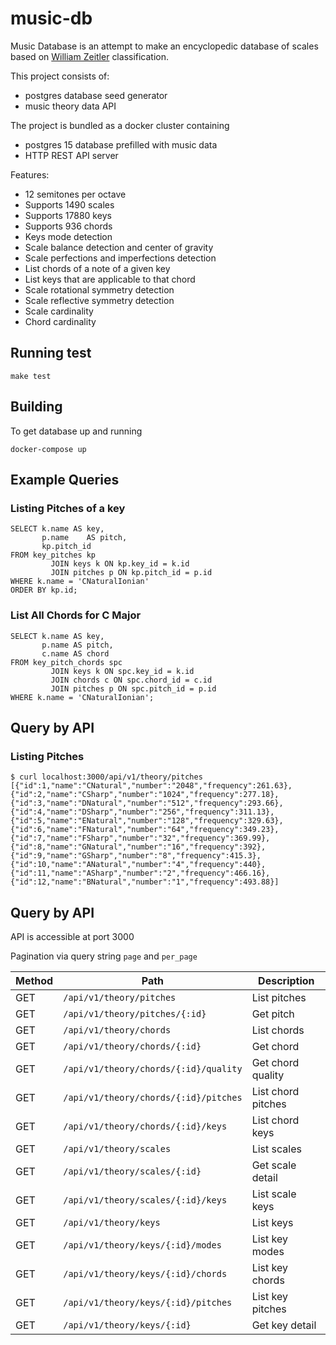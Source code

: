 # music-db

Music Database is an attempt to make an encyclopedic database of scales based on [William Zeitler](https://allthescales.org) classification.

This project consists of:
- postgres database seed generator
- music theory data API

The project is bundled as a docker cluster containing
- postgres 15 database prefilled with music data
- HTTP REST API server

Features:
- 12 semitones per octave
- Supports 1490 scales
- Supports 17880 keys
- Supports 936 chords
- Keys mode detection
- Scale balance detection and center of gravity
- Scale perfections and imperfections detection
- List chords of a note of a given key
- List keys that are applicable to that chord
- Scale rotational symmetry detection
- Scale reflective symmetry detection
- Scale cardinality
- Chord cardinality

## Running test

```shell
make test
```
## Building

To get database up and running

```shell
docker-compose up
```

## Example Queries
### Listing Pitches of a key

```postgresql
SELECT k.name AS key,
       p.name    AS pitch,
       kp.pitch_id
FROM key_pitches kp
         JOIN keys k ON kp.key_id = k.id
         JOIN pitches p ON kp.pitch_id = p.id
WHERE k.name = 'CNaturalIonian'
ORDER BY kp.id;
```

### List All Chords for C Major

```postgresql
SELECT k.name AS key,
       p.name AS pitch,
       c.name AS chord
FROM key_pitch_chords spc
         JOIN keys k ON spc.key_id = k.id
         JOIN chords c ON spc.chord_id = c.id
         JOIN pitches p ON spc.pitch_id = p.id
WHERE k.name = 'CNaturalIonian';
```

## Query by API

### Listing Pitches
```shell
$ curl localhost:3000/api/v1/theory/pitches
[{"id":1,"name":"CNatural","number":"2048","frequency":261.63},{"id":2,"name":"CSharp","number":"1024","frequency":277.18},{"id":3,"name":"DNatural","number":"512","frequency":293.66},{"id":4,"name":"DSharp","number":"256","frequency":311.13},{"id":5,"name":"ENatural","number":"128","frequency":329.63},{"id":6,"name":"FNatural","number":"64","frequency":349.23},{"id":7,"name":"FSharp","number":"32","frequency":369.99},{"id":8,"name":"GNatural","number":"16","frequency":392},{"id":9,"name":"GSharp","number":"8","frequency":415.3},{"id":10,"name":"ANatural","number":"4","frequency":440},{"id":11,"name":"ASharp","number":"2","frequency":466.16},{"id":12,"name":"BNatural","number":"1","frequency":493.88}]
```

## Query by API

API is accessible at port 3000

Pagination via query string `page` and `per_page`

| Method | Path                                  | Description        |
|--------|---------------------------------------|--------------------|
| GET    | `/api/v1/theory/pitches`              | List pitches       |
| GET    | `/api/v1/theory/pitches/{:id}`        | Get pitch          |
| GET    | `/api/v1/theory/chords`               | List chords        |
| GET    | `/api/v1/theory/chords/{:id}`         | Get chord          |
| GET    | `/api/v1/theory/chords/{:id}/quality` | Get chord quality  |
| GET    | `/api/v1/theory/chords/{:id}/pitches` | List chord pitches |
| GET    | `/api/v1/theory/chords/{:id}/keys`    | List chord keys    |
| GET    | `/api/v1/theory/scales`               | List scales        |
| GET    | `/api/v1/theory/scales/{:id}`         | Get scale detail   |
| GET    | `/api/v1/theory/scales/{:id}/keys`    | List scale keys    |
| GET    | `/api/v1/theory/keys`                 | List keys          |
| GET    | `/api/v1/theory/keys/{:id}/modes`     | List key modes     |
| GET    | `/api/v1/theory/keys/{:id}/chords`    | List key chords    |
| GET    | `/api/v1/theory/keys/{:id}/pitches`   | List key pitches   |
| GET    | `/api/v1/theory/keys/{:id}`           | Get key detail     |
